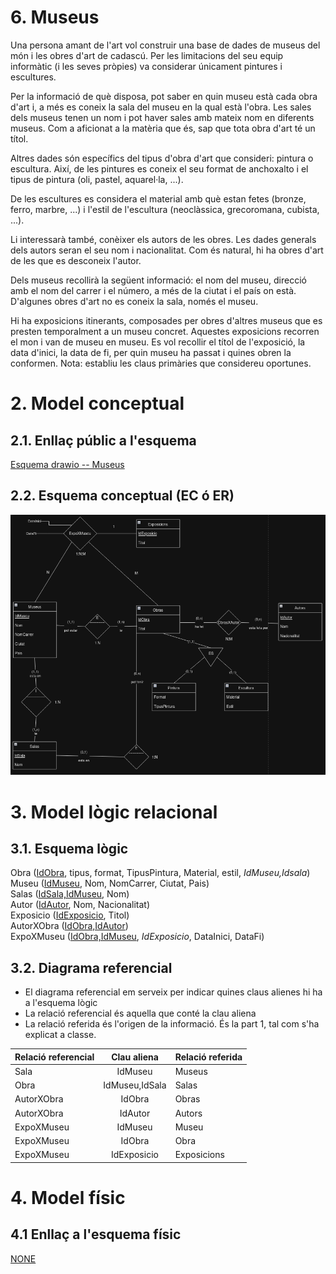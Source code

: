 # 6. Museus

Una persona amant de l'art vol construir una base de dades de museus del món i les obres d'art de cadascú. Per les limitacions del seu equip informàtic (i les seves pròpies) va considerar únicament pintures i escultures.

Per la informació de què disposa, pot saber en quin museu està cada obra d'art i, a més es coneix la sala del museu en la qual està l'obra. Les sales dels museus tenen un nom i pot haver sales amb mateix nom en diferents museus.
Com a aficionat a la matèria que és, sap que tota obra d'art té un títol.

Altres dades són específics del tipus d'obra d'art que consideri: pintura o escultura. Així, de les pintures es coneix el seu format de anchoxalto i el tipus de pintura (oli, pastel, aquarel·la, ...). 

De les escultures es considera el material amb què estan fetes (bronze, ferro, marbre, ...) i l'estil de l'escultura (neoclàssica, grecoromana, cubista, ...).

Li interessarà també, conèixer els autors de les obres. Les dades generals dels autors seran el seu nom i nacionalitat. Com és natural, hi ha obres d'art de les que es desconeix l'autor.

Dels museus recollirà la següent informació: el nom del museu, direcció amb el nom del carrer i el número, a més de la ciutat i el país on està.
D'algunes obres d'art no es coneix la sala, només el museu.

Hi ha exposicions itinerants, composades per obres d'altres museus que es presten temporalment a un museu concret. Aquestes exposicions recorren el mon i van de museu en museu. Es vol recollir el títol de l'exposició, la data d'inici, la data de fi, per quin museu ha passat i quines obren la conformen.
Nota: establiu les claus primàries que considereu oportunes.

# 2. Model conceptual
## 2.1. Enllaç públic a l'esquema
[Esquema drawio -- Museus](https://drive.google.com/file/d/1T8_mFhSECk8txdo_-Lia6A0e0rLjbgk4/view?usp=sharing)
## 2.2. Esquema conceptual (EC ó ER)
  ![Esquema drawio -- <Museus>](./6_museus.png)
# 3. Model lògic relacional
## 3.1. Esquema lògic


Obra (<ins>IdObra</ins>, tipus, format, TipusPintura, Material, estil, *IdMuseu,Idsala*)\
Museu (<ins>IdMuseu</ins>, Nom, NomCarrer, Ciutat, Pais)\
Salas (<ins>IdSala,IdMuseu</ins>, Nom)\
Autor (<ins>IdAutor</ins>, Nom, Nacionalitat)\
Exposicio (<ins>IdExposicio</ins>, Titol)\
AutorXObra (<ins>IdObra,IdAutor</ins>)\
ExpoXMuseu (<ins>IdObra,IdMuseu</ins>, *IdExposicio*, DataInici, DataFi)   


## 3.2. Diagrama referencial

* El diagrama referencial em serveix per indicar quines claus alienes hi ha a l'esquema lògic  
* La relació referencial és aquella que conté la clau aliena  
* La relació referida és l'origen de la informació. És la part 1, tal com s'ha explicat a classe.

Relació referencial|Clau aliena|Relació referida
-|:-:|-
Sala|IdMuseu|Museus
Obra|IdMuseu,IdSala|Salas
AutorXObra|IdObra|Obras
AutorXObra|IdAutor|Autors
ExpoXMuseu|IdMuseu|Museu
ExpoXMuseu|IdObra|Obra
ExpoXMuseu|IdExposicio|Exposicions


# 4. Model físic
## 4.1 Enllaç a l'esquema físic

[NONE](./)